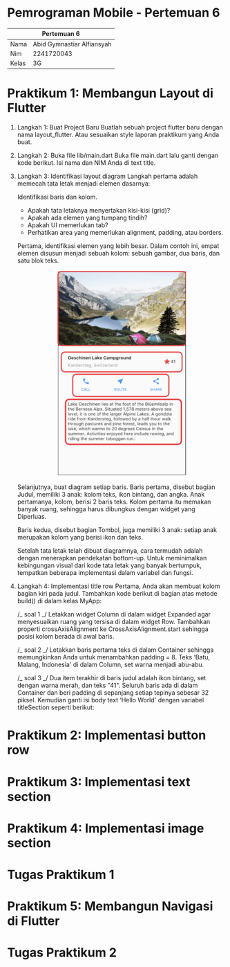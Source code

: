 # Pemrograman Mobile - Pertemuan 6

<table>
    <thead>
        <th style="text-align: center;" colspan="2">Pertemuan 6</th>
    </thead>
    <tbody>
        <tr>
            <td>Nama</td>
            <td>Abid Gymnastiar Alfiansyah</td>
        </tr>
        <tr>
            <td>Nim</td>
            <td>2241720043</td>
        </tr>
        <tr>
            <td>Kelas</td>
            <td>3G</td>
        </tr>
    </tbody>
</table>

# Praktikum 1: Membangun Layout di Flutter

1. Langkah 1: Buat Project Baru
   Buatlah sebuah project flutter baru dengan nama layout_flutter. Atau sesuaikan style laporan praktikum yang Anda buat.
2. Langkah 2: Buka file lib/main.dart
   Buka file main.dart lalu ganti dengan kode berikut. Isi nama dan NIM Anda di text title.
3. Langkah 3: Identifikasi layout diagram
   Langkah pertama adalah memecah tata letak menjadi elemen dasarnya:

   Identifikasi baris dan kolom.

   - Apakah tata letaknya menyertakan kisi-kisi (grid)?
   - Apakah ada elemen yang tumpang tindih?
   - Apakah UI memerlukan tab?
   - Perhatikan area yang memerlukan alignment, padding, atau borders.

   Pertama, identifikasi elemen yang lebih besar. Dalam contoh ini, empat elemen disusun menjadi sebuah kolom: sebuah gambar, dua baris, dan satu blok teks.

    <div align="center">
        <img src="../../docs/pertemuan6/prak1_1.png" alt="kode soal no 2" width="300">
    </div>

   Selanjutnya, buat diagram setiap baris. Baris pertama, disebut bagian Judul, memiliki 3 anak: kolom teks, ikon bintang, dan angka. Anak pertamanya, kolom, berisi 2 baris teks. Kolom pertama itu memakan banyak ruang, sehingga harus dibungkus dengan widget yang Diperluas.

   Baris kedua, disebut bagian Tombol, juga memiliki 3 anak: setiap anak merupakan kolom yang berisi ikon dan teks.

   Setelah tata letak telah dibuat diagramnya, cara termudah adalah dengan menerapkan pendekatan bottom-up. Untuk meminimalkan kebingungan visual dari kode tata letak yang banyak bertumpuk, tempatkan beberapa implementasi dalam variabel dan fungsi.

4. Langkah 4: Implementasi title row
   Pertama, Anda akan membuat kolom bagian kiri pada judul. Tambahkan kode berikut di bagian atas metode build() di dalam kelas MyApp:

   /_ soal 1 _/ Letakkan widget Column di dalam widget Expanded agar menyesuaikan ruang yang tersisa di dalam widget Row. Tambahkan properti crossAxisAlignment ke CrossAxisAlignment.start sehingga posisi kolom berada di awal baris.

   /_ soal 2 _/ Letakkan baris pertama teks di dalam Container sehingga memungkinkan Anda untuk menambahkan padding = 8. Teks ‘Batu, Malang, Indonesia' di dalam Column, set warna menjadi abu-abu.

   /_ soal 3 _/ Dua item terakhir di baris judul adalah ikon bintang, set dengan warna merah, dan teks "41". Seluruh baris ada di dalam Container dan beri padding di sepanjang setiap tepinya sebesar 32 piksel. Kemudian ganti isi body text ‘Hello World' dengan variabel titleSection seperti berikut:

# Praktikum 2: Implementasi button row

# Praktikum 3: Implementasi text section

# Praktikum 4: Implementasi image section

# Tugas Praktikum 1

# Praktikum 5: Membangun Navigasi di Flutter

# Tugas Praktikum 2
